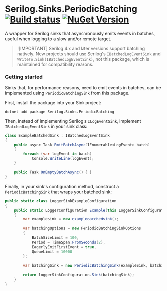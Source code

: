 # Serilog.Sinks.PeriodicBatching [![Build status](https://ci.appveyor.com/api/projects/status/w2agqyd8rn0jur9y?svg=true)](https://ci.appveyor.com/project/serilog/serilog-sinks-periodicbatching) [![NuGet Version](http://img.shields.io/nuget/v/Serilog.Sinks.periodicbatching.svg?style=flat)](https://www.nuget.org/packages/Serilog.Sinks.periodicbatching/)

A wrapper for Serilog sinks that asynchronously emits events in batches, useful when logging to a slow and/or remote target.

> ![IMPORTANT]
> Serilog 4.x and later versions support batching natively. New projects should use Serilog's `IBatchedLogEventSink` and
> `WriteTo.Sink(IBatchedLogEventSink)`, not this package, which is maintained for compatibility reasons.

### Getting started

Sinks that, for performance reasons, need to emit events in batches, can be implemented using `PeriodicBatchingSink`
from this package.

First, install the package into your Sink project:

```
dotnet add package Serilog.Sinks.PeriodicBatching
```

Then, instead of implementing Serilog's `ILogEventSink`, implement `IBatchedLogEventSink` in your sink class:

```csharp
class ExampleBatchedSink : IBatchedLogEventSink
{
    public async Task EmitBatchAsync(IEnumerable<LogEvent> batch)
    {
        foreach (var logEvent in batch)
            Console.WriteLine(logEvent);
    }
    
    public Task OnEmptyBatchAsync() { }
}
```

Finally, in your sink's configuration method, construct a `PeriodicBatchingSink` that wraps your batched sink:

```csharp
public static class LoggerSinkExampleConfiguration
{
    public static LoggerConfiguration Example(this LoggerSinkConfiguration loggerSinkConfiguration)
    {
        var exampleSink = new ExampleBatchedSink();
        
        var batchingOptions = new PeriodicBatchingSinkOptions
        {
            BatchSizeLimit = 100,
            Period = TimeSpan.FromSeconds(2),
            EagerlyEmitFirstEvent = true,
            QueueLimit = 10000
        };
        
        var batchingSink = new PeriodicBatchingSink(exampleSink, batchingOptions);
        
        return loggerSinkConfiguration.Sink(batchingSink);
    }
}
```
